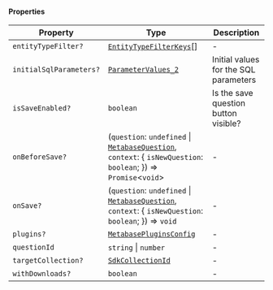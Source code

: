 #### Properties

| Property                                                  | Type                                                                                                                                               | Description                           |
| --------------------------------------------------------- | -------------------------------------------------------------------------------------------------------------------------------------------------- | ------------------------------------- |
| <a id="entitytypefilter"></a> `entityTypeFilter?`         | [`EntityTypeFilterKeys`](./api_html/internal/EntityTypeFilterKeys.md)\[]                                                                           | -                                     |
| <a id="initialsqlparameters"></a> `initialSqlParameters?` | [`ParameterValues_2`](./api_html/internal/ParameterValues_2.md)                                                                                    | Initial values for the SQL parameters |
| <a id="issaveenabled"></a> `isSaveEnabled?`               | `boolean`                                                                                                                                          | Is the save question button visible?  |
| <a id="onbeforesave"></a> `onBeforeSave?`                 | (`question`: `undefined` \| [`MetabaseQuestion`](./api_html/MetabaseQuestion.md), `context`: { `isNewQuestion`: `boolean`; }) => `Promise`<`void`> | -                                     |
| <a id="onsave"></a> `onSave?`                             | (`question`: `undefined` \| [`MetabaseQuestion`](./api_html/MetabaseQuestion.md), `context`: { `isNewQuestion`: `boolean`; }) => `void`            | -                                     |
| <a id="plugins"></a> `plugins?`                           | [`MetabasePluginsConfig`](./api_html/MetabasePluginsConfig.md)                                                                                     | -                                     |
| <a id="questionid"></a> `questionId`                      | `string` \| `number`                                                                                                                               | -                                     |
| <a id="targetcollection"></a> `targetCollection?`         | [`SdkCollectionId`](./api_html/internal/SdkCollectionId.md)                                                                                        | -                                     |
| <a id="withdownloads"></a> `withDownloads?`               | `boolean`                                                                                                                                          | -                                     |
